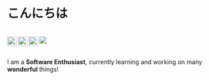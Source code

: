 <p align="center">
  <h1>こんにちは</h1>
</p>
<br/>

<img src="https://media.giphy.com/media/MeDLB8TbxRERTTwV0a/giphy.gif">

<a align="center">
<a href="https://twitter.com/CleanScripting">
  <img align="left" width="22px" src="https://cdn.jsdelivr.net/npm/simple-icons@v3/icons/twitter.svg" />
</a>
<a href="https://www.linkedin.com/in/vishnu-kumar-96bb79102">
  <img align="left"  width="22px" src="https://cdn.jsdelivr.net/npm/simple-icons@v3/icons/linkedin.svg" />
</a>
<a href="https://github.com/atkumarvishnu">
  <img align="left" alt="Github" width="22px" src="https://cdn.jsdelivr.net/npm/simple-icons@v3/icons/github.svg" />
</a>
  </a>
<br/><br/>
<br/>
I am a <strong>Software Enthusiast</strong>, currently learning and working on many <strong>wonderful</strong> things!
